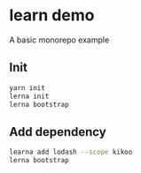 # learn demo

A basic monorepo example

## Init

```sh
yarn init
lerna init
lerna bootstrap
```

## Add dependency

```sh
learna add lodash --scope kikoo
lerna bootstrap
```


